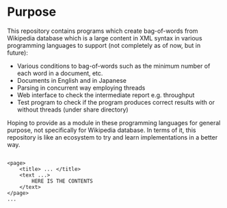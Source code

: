 # Purpose

This repository contains programs which create bag-of-words from Wikipedia database which is a large content in XML syntax in various programming languages to support (not completely as of now, but in future):
 
* Various conditions to bag-of-words such as the minimum number of each word in a document, etc.
* Documents in English and in Japanese
* Parsing in concurrent way employing threads
* Web interface to check the intermediate report e.g. throughput
* Test program to check if the program produces correct results with or without threads (under share directory)

Hoping to provide as a module in these programming languages for general purpose, not specifically for Wikipedia database. In terms of it, this repository is like an ecosystem to try and learn implementations in a better way.

```

<page>
	<title> ... </title>
	<text ...>
		HERE IS THE CONTENTS
	</text>
</page>
...

```
